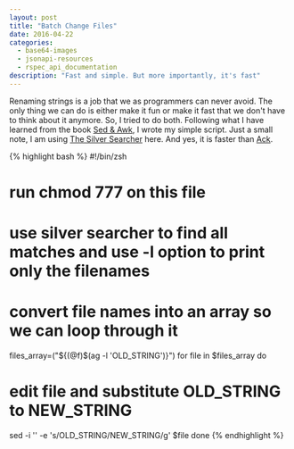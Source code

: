```yaml
---
layout: post
title: "Batch Change Files"
date: 2016-04-22
categories:
  - base64-images
  - jsonapi-resources
  - rspec_api_documentation
description: "Fast and simple. But more importantly, it's fast"
---
```


Renaming strings is a job that we as programmers can never avoid. The only thing we can do is either make it fun or make it fast that we don't have to think about it anymore. So, I tried to do both. Following what I have learned from the book [Sed & Awk](https://www.amazon.com/Sed-Awk-Dale-Dougherty/dp/1565922255), I wrote my simple script. Just a small note, I am using [The Silver Searcher](https://github.com/ggreer/the_silver_searcher) here. And yes, it is faster than [Ack](https://beyondgrep.com/).

{% highlight bash %}
#!/bin/zsh
# run chmod 777 on this file

# use silver searcher to find all matches and use -l option to print only the filenames
# convert file names into an array so we can loop through it
files_array=("${(@f)$(ag -l 'OLD_STRING')}")
for file in $files_array
do
  # edit file and substitute OLD_STRING to NEW_STRING
  sed -i '' -e 's/OLD_STRING/NEW_STRING/g' $file
done
{% endhighlight %}

